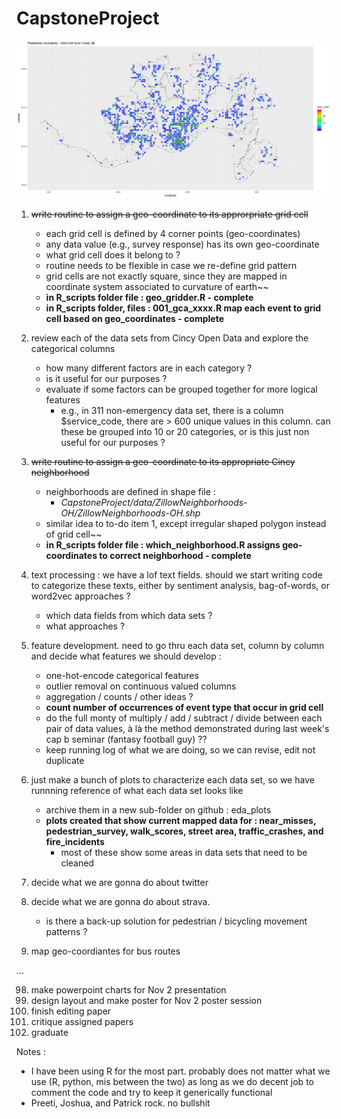 ﻿# CapstoneProject


![Crash Costs by Grid Cell](./plots/pedestrianCrashCostMapped2GridCell.png)


1. ~~write routine to assign a geo-coordinate to its approrpriate grid cell~~
	- each grid cell is defined by 4 corner points (geo-coordinates)
	- any data value (e.g., survey response) has its own geo-coordinate
	- what grid cell does it belong to ?
	- routine needs to be flexible in case we re-define grid pattern
	- grid cells are not exactly square, since they are mapped in coordinate system associated to curvature of earth~~
	- __in R_scripts folder file : geo_gridder.R - complete__
	- __in R_scripts folder, files : 001_gca_xxxx.R map each event to grid cell based on geo_coordinates - complete__

2. review each of the data sets from Cincy Open Data and explore the categorical columns
	- how many different factors are in each category ?
	- is it useful for our purposes ?
	- evaluate if some factors can be grouped together for more logical features
		* e.g., in 311 non-emergency data set, there is a column $service_code, there are > 600 unique values in this column. can these be grouped into 10 or 20 categories, or is this just non useful for our purposes ?

3. ~~write routine to assign a geo-coordinate to its appropriate Cincy neighborhood~~
	- neighborhoods are defined in shape file  :
		* _CapstoneProject/data/ZillowNeighborhoods-OH/ZillowNeighborhoods-OH.shp_
	- similar idea to to-do item 1, except irregular shaped polygon instead of grid cell~~
	- __in R_scripts folder file : which_neighborhood.R assigns geo-coordinates to correct neighborhood - complete__

4. text processing : we have a lof text fields. should we start writing code to categorize these texts, either by sentiment analysis, bag-of-words, or word2vec approaches ?
	- which data fields from which data sets ?
	- what approaches ?

5. feature development. need to go thru each data set, column by column and decide what features we should develop :
	- one-hot-encode categorical features
	- outlier removal on continuous valued columns
	- aggregation / counts / other ideas ?
	- __count number of occurrences of event type that occur in grid cell__
	- do the full monty of multiply / add / subtract / divide between each pair of data values, à là the method demonstrated during last week's cap b seminar (fantasy football guy) ??
	- keep running log of what we are doing, so we can revise, edit not duplicate

6. just make a bunch of plots to characterize each data set, so we have runnning reference of what each data set looks like
	- archive them in a new sub-folder on github : eda_plots
	- __plots created that show current mapped data for : near_misses, pedestrian_survey, walk_scores, street area, traffic_crashes, and fire_incidents__
		- most of these show some areas in data sets that need to be cleaned

7. decide what we are gonna do about twitter

8. decide what we are gonna do about strava.
	- is there a back-up solution for pedestrian / bicycling movement patterns ?

9. map geo-coordiantes for bus routes 

...

98. make powerpoint charts for Nov 2 presentation
99. design layout and make poster for Nov 2 poster session
100. finish editing paper
101. critique assigned papers
102. graduate 

Notes :

- I have been using R for the most part. probably does not matter what we use (R, python, mis between the two) as long as we do decent job to comment the code and try to keep it generically functional
-  Preeti, Joshua, and Patrick rock. no bullshit

